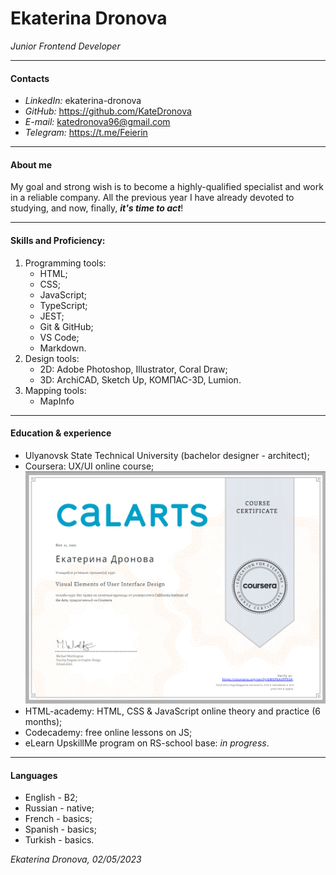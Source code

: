 # Ekaterina Dronova

*Junior Frontend Developer*

---

#### Contacts

- *LinkedIn:* ekaterina-dronova
- *GitHub:* https://github.com/KateDronova
- *E-mail:* katedronova96@gmail.com
- *Telegram:* https://t.me/Feierin

---

#### About me

My goal and strong wish is to become a highly-qualified specialist and work in a reliable company.
All the previous year I have already devoted to studying, and now, finally, ***it's time to act***!

---

#### Skills and Proficiency:

1. Programming tools:
    - HTML;
    - CSS;
    - JavaScript;
    - TypeScript;
    - JEST;
    - Git & GitHub;
    - VS Code;
    - Markdown.
2. Design tools:
    - 2D: Adobe Photoshop, Illustrator, Coral Draw;
    - 3D: ArchiCAD, Sketch Up, КОМПАС-3D, Lumion.
3. Mapping tools:
    - MapInfo

---

#### Education & experience 

- Ulyanovsk State Technical University (bachelor designer - architect);
- Coursera: UX/UI online course;
![My certificate](certificate.png)
- HTML-academy: HTML, CSS & JavaScript online theory and practice (6 months);
- Codecademy: free online lessons on JS;
- eLearn UpskillMe program on RS-school base: *in progress*.

---

#### Languages

- English - B2;
- Russian - native;
- French - basics;
- Spanish - basics;
- Turkish - basics.

*Ekaterina Dronova, 02/05/2023*
